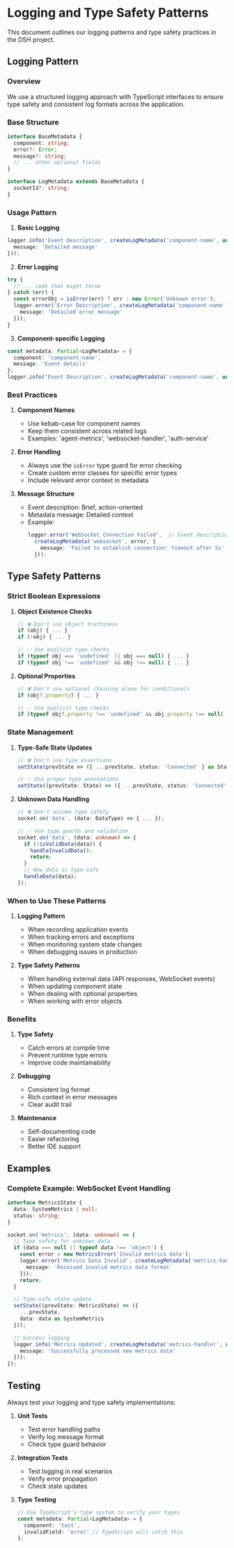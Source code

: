 # Logging and Type Safety Patterns

This document outlines our logging patterns and type safety practices in the DSH project.

## Logging Pattern

### Overview
We use a structured logging approach with TypeScript interfaces to ensure type safety and consistent log formats across the application.

### Base Structure
```typescript
interface BaseMetadata {
  component: string;
  error?: Error;
  message?: string;
  // ... other optional fields
}

interface LogMetadata extends BaseMetadata {
  socketId?: string;
}
```

### Usage Pattern

1. **Basic Logging**
```typescript
logger.info('Event Description', createLogMetadata('component-name', undefined, {
  message: 'Detailed message'
}));
```

2. **Error Logging**
```typescript
try {
  // ... code that might throw
} catch (err) {
  const errorObj = isError(err) ? err : new Error('Unknown error');
  logger.error('Error Description', createLogMetadata('component-name', errorObj, {
    message: 'Detailed error message'
  }));
}
```

3. **Component-specific Logging**
```typescript
const metadata: Partial<LogMetadata> = {
  component: 'component-name',
  message: 'Event details'
};
logger.info('Event Description', createLogMetadata('component-name', undefined, metadata));
```

### Best Practices

1. **Component Names**
   - Use kebab-case for component names
   - Keep them consistent across related logs
   - Examples: 'agent-metrics', 'websocket-handler', 'auth-service'

2. **Error Handling**
   - Always use the `isError` type guard for error checking
   - Create custom error classes for specific error types
   - Include relevant error context in metadata

3. **Message Structure**
   - Event description: Brief, action-oriented
   - Metadata message: Detailed context
   - Example:
     ```typescript
     logger.error('WebSocket Connection Failed',  // Event description
       createLogMetadata('websocket', error, {
         message: 'Failed to establish connection: timeout after 5s'  // Detailed context
       }));
     ```

## Type Safety Patterns

### Strict Boolean Expressions

1. **Object Existence Checks**
   ```typescript
   // ❌ Don't use object truthiness
   if (obj) { ... }
   if (!obj) { ... }

   // ✅ Use explicit type checks
   if (typeof obj === 'undefined' || obj === null) { ... }
   if (typeof obj !== 'undefined' && obj !== null) { ... }
   ```

2. **Optional Properties**
   ```typescript
   // ❌ Don't use optional chaining alone for conditionals
   if (obj?.property) { ... }

   // ✅ Use explicit type checks
   if (typeof obj?.property !== 'undefined' && obj.property !== null) { ... }
   ```

### State Management

1. **Type-Safe State Updates**
   ```typescript
   // ❌ Don't use type assertions
   setState(prevState => ({ ...prevState, status: 'Connected' } as State));

   // ✅ Use proper type annotations
   setState((prevState: State) => ({ ...prevState, status: 'Connected' }));
   ```

2. **Unknown Data Handling**
   ```typescript
   // ❌ Don't assume type safety
   socket.on('data', (data: DataType) => { ... });

   // ✅ Use type guards and validation
   socket.on('data', (data: unknown) => {
     if (!isValidData(data)) {
       handleInvalidData();
       return;
     }
     // Now data is type-safe
     handleData(data);
   });
   ```

### When to Use These Patterns

1. **Logging Pattern**
   - When recording application events
   - When tracking errors and exceptions
   - When monitoring system state changes
   - When debugging issues in production

2. **Type Safety Patterns**
   - When handling external data (API responses, WebSocket events)
   - When updating component state
   - When dealing with optional properties
   - When working with error objects

### Benefits

1. **Type Safety**
   - Catch errors at compile time
   - Prevent runtime type errors
   - Improve code maintainability

2. **Debugging**
   - Consistent log format
   - Rich context in error messages
   - Clear audit trail

3. **Maintenance**
   - Self-documenting code
   - Easier refactoring
   - Better IDE support

## Examples

### Complete Example: WebSocket Event Handling
```typescript
interface MetricsState {
  data: SystemMetrics | null;
  status: string;
}

socket.on('metrics', (data: unknown) => {
  // Type safety for unknown data
  if (data === null || typeof data !== 'object') {
    const error = new MetricsError('Invalid metrics data');
    logger.error('Metrics Data Invalid', createLogMetadata('metrics-handler', error, {
      message: 'Received invalid metrics data format'
    }));
    return;
  }

  // Type-safe state update
  setState((prevState: MetricsState) => ({
    ...prevState,
    data: data as SystemMetrics
  }));

  // Success logging
  logger.info('Metrics Updated', createLogMetadata('metrics-handler', undefined, {
    message: 'Successfully processed new metrics data'
  }));
});
```

## Testing

Always test your logging and type safety implementations:

1. **Unit Tests**
   - Test error handling paths
   - Verify log message format
   - Check type guard behavior

2. **Integration Tests**
   - Test logging in real scenarios
   - Verify error propagation
   - Check state updates

3. **Type Testing**
   ```typescript
   // Use TypeScript's type system to verify your types
   const metadata: Partial<LogMetadata> = {
     component: 'test',
     invalidField: 'error' // TypeScript will catch this
   };
   ```
